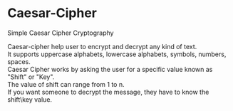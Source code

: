 # Caesar-Cipher
Simple Caesar Cipher Cryptography

Caesar-cipher help user to encrypt and decrypt any kind of text.  
It supports uppercase alphabets, lowercase alphabets, symbols, numbers, spaces.  
Caesar Cipher works by asking the user for a specific value known as "Shift" or "Key".  
The value of shift can range from 1 to n.  
If you want someone to decrypt the message, they have to know the shift\key value.
